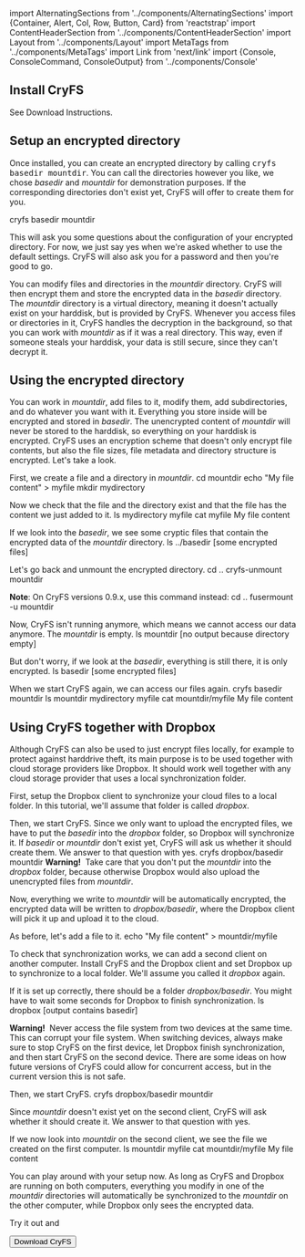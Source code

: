 import AlternatingSections from '../components/AlternatingSections'
import {Container, Alert, Col, Row, Button, Card} from 'reactstrap'
import ContentHeaderSection from '../components/ContentHeaderSection'
import Layout from '../components/Layout'
import MetaTags from '../components/MetaTags'
import Link from 'next/link'
import {Console, ConsoleCommand, ConsoleOutput} from '../components/Console'

<MetaTags
    title="CryFS: Tutorial"
    url="https://www.cryfs.org/tutorial"
    type="article"
    description="A quick and easy introduction into the basic usage of CryFS. CryFS encrypts your Dropbox and protects you against hackers and data leaks. It also works well together with other cloud providers."
/>

<Layout>
<AlternatingSections start_index={1}>
<ContentHeaderSection title="Tutorial" subtitle="CryFS is very easy to use. Let us show you how." />

<section>
<Container>

## Install CryFS
See <Link href="/#download"><a>Download Instructions</a></Link>.

</Container>
</section>

<section>
<Container>

## Setup an encrypted directory
Once installed, you can create an encrypted directory by calling <kbd>cryfs basedir mountdir</kbd>.
You can call the directories however you like, we chose <var>basedir</var> and <var>mountdir</var> for demonstration purposes.
If the corresponding directories don't exist yet, CryFS will offer to create them for you.

<Console>
    <ConsoleCommand>cryfs basedir mountdir</ConsoleCommand>
</Console>

This will ask you some questions about the configuration of your encrypted directory.
For now, we just say yes when we're asked whether to use the default settings.
CryFS will also ask you for a password and then you're good to go.
 
You can modify files and directories in the <var>mountdir</var> directory.
CryFS will then encrypt them and store the encrypted data in the <var>basedir</var> directory.
The <var>mountdir</var> directory is a virtual directory, meaning it doesn't actually exist on your harddisk,
but is provided by CryFS.
Whenever you access files or directories in it, CryFS handles the decryption in the background, so that you can work with <var>mountdir</var> as if it was a real directory.
This way, even if someone steals your harddisk, your data is still secure, since they can't decrypt it.

</Container>
</section>
<section>
<Container>

## Using the encrypted directory
You can work in <var>mountdir</var>, add files to it, modify them, add subdirectories, and do whatever you want with it.
Everything you store inside will be encrypted and stored in <var>basedir</var>.
The unencrypted content of <var>mountdir</var> will never be stored to the harddisk, so everything on your harddisk is encrypted.
CryFS uses an encryption scheme that doesn't only encrypt file contents, but also the file sizes, file metadata and directory structure is encrypted.
Let's take a look.

First, we create a file and a directory in <var>mountdir</var>.
<Console>
    <ConsoleCommand>cd mountdir</ConsoleCommand>
    <ConsoleCommand>echo "My file content" > myfile</ConsoleCommand>
    <ConsoleCommand>mkdir mydirectory</ConsoleCommand>
</Console>

Now we check that the file and the directory exist and that the file has the content we just added to it.
<Console>
    <ConsoleCommand>ls</ConsoleCommand>
    <ConsoleOutput>mydirectory myfile</ConsoleOutput>
    <ConsoleCommand>cat myfile</ConsoleCommand>
    <ConsoleOutput>My file content</ConsoleOutput>
</Console>

If we look into the <var>basedir</var>, we see some cryptic files that contain the encrypted data of the <var>mountdir</var> directory.
<Console>
    <ConsoleCommand>ls ../basedir</ConsoleCommand>
    <ConsoleOutput>[some encrypted files]</ConsoleOutput>
</Console>

Let's go back and unmount the encrypted directory.
<Console>
    <ConsoleCommand>cd ..</ConsoleCommand>
    <ConsoleCommand>cryfs-unmount mountdir</ConsoleCommand>
</Console>

<Alert color="info">

**Note**: On CryFS versions 0.9.x, use this command instead:
<Console>
    <ConsoleCommand>cd ..</ConsoleCommand>
    <ConsoleCommand>fusermount -u mountdir</ConsoleCommand>
</Console>

</Alert>

Now, CryFS isn't running anymore, which means we cannot access our data anymore. The <var>mountdir</var> is empty.
<Console>
    <ConsoleCommand>ls mountdir</ConsoleCommand>
    <ConsoleOutput>[no output because directory empty]</ConsoleOutput>
</Console>

But don't worry, if we look at the <var>basedir</var>, everything is still there, it is only encrypted.
<Console>
    <ConsoleCommand>ls basedir</ConsoleCommand>
    <ConsoleOutput>[some encrypted files]</ConsoleOutput>
</Console>

When we start CryFS again, we can access our files again.
<Console>
    <ConsoleCommand>cryfs basedir mountdir</ConsoleCommand>
    <ConsoleCommand>ls mountdir</ConsoleCommand>
    <ConsoleOutput>mydirectory myfile</ConsoleOutput>
    <ConsoleCommand>cat mountdir/myfile</ConsoleCommand>
    <ConsoleOutput>My file content</ConsoleOutput>
</Console>

</Container>
</section>
<section>
<Container>

## Using CryFS together with Dropbox
Although CryFS can also be used to just encrypt files locally, for example to protect against harddrive theft,
its main purpose is to be used together with cloud storage providers like Dropbox.
It should work well together with any cloud storage provider that uses a local synchronization folder.

First, setup the Dropbox client to synchronize your cloud files to a local folder.
In this tutorial, we'll assume that folder is called <var>dropbox</var>.

Then, we start CryFS.
Since we only want to upload the encrypted files, we have to put the <var>basedir</var> into the <var>dropbox</var> folder,
so Dropbox will synchronize it.
If <var>basedir</var> or <var>mountdir</var> don't exist yet, CryFS will ask us whether it should create them.
We answer to that question with yes.
<Console>
    <ConsoleCommand>cryfs dropbox/basedir mountdir</ConsoleCommand>
</Console>
<Alert color="warning">
<b>Warning!</b>&nbsp;
Take care that you don't put the <var>mountdir</var> into the <var>dropbox</var> folder,
because otherwise Dropbox would also upload the unencrypted files from <var>mountdir</var>.
</Alert>

Now, everything we write to <var>mountdir</var> will be automatically encrypted,
the encrypted data will be written to <var>dropbox/basedir</var>, where the Dropbox client will pick it up
and upload it to the cloud.

As before, let's add a file to it.
<Console>
    <ConsoleCommand>echo "My file content" > mountdir/myfile</ConsoleCommand>
</Console>

To check that synchronization works, we can add a second client on another computer.
Install CryFS and the Dropbox client and set Dropbox up to synchronize to a local folder.
We'll assume you called it <var>dropbox</var> again.

If it is set up correctly, there should be a folder <var>dropbox/basedir</var>.
You might have to wait some seconds for Dropbox to finish synchronization.
<Console>
    <ConsoleCommand>ls dropbox</ConsoleCommand>
    <ConsoleOutput>[output contains basedir]</ConsoleOutput>
</Console>

<Alert color="warning">
<b>Warning!</b>&nbsp;
Never access the file system from two devices at the same time. This can corrupt your file system.
When switching devices, always make sure to stop CryFS on the first device, let Dropbox finish
synchronization, and then start CryFS on the second device. There are some ideas on how future versions
of CryFS could allow for concurrent access, but in the current version this is not safe.
</Alert>

Then, we start CryFS.
<Console>
    <ConsoleCommand>cryfs dropbox/basedir mountdir</ConsoleCommand>
</Console>

Since <var>mountdir</var> doesn't exist yet on the second client, CryFS will ask whether it should create it.
We answer to that question with yes.

If we now look into <var>mountdir</var> on the second client, we see the file we created on the first computer.
<Console>
    <ConsoleCommand>ls mountdir</ConsoleCommand>
    <ConsoleOutput>myfile</ConsoleOutput>
    <ConsoleCommand>cat mountdir/myfile</ConsoleCommand>
    <ConsoleOutput>My file content</ConsoleOutput>
</Console>

You can play around with your setup now. As long as CryFS and Dropbox are running on both computers,
everything you modify in one of the <var>mountdir</var> directories will automatically be synchronized to
the <var>mountdir</var> on the other computer, while Dropbox only sees the encrypted data.

</Container>
</section>
<section>
<Container>
    <Row>
        <Col style={{marginTop: '20px'}} md={{size: 8, offset: 2}}>
            <Card body style={{ backgroundColor: '#f5f5f5', borderColor: '#e3e3e3' }}>
                <div className="text-center">
                    <p className="lead">
                        Try it out and
                    </p>
                    <Link href="/#download"><Button color="primary" size="lg">Download CryFS</Button></Link>
                </div>
            </Card>
        </Col>
    </Row>
</Container>
</section>

</AlternatingSections>
</Layout>
